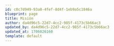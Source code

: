 ```yaml
---
id: c0c7d949-93a8-4fef-8d4f-1eb9a5c1846a
blueprint: page
title: Misión
author: da4d96c5-22d7-4cc2-985f-4173c5b66ac3
updated_by: da4d96c5-22d7-4cc2-985f-4173c5b66ac3
updated_at: 1706026160
template: default
---
```

